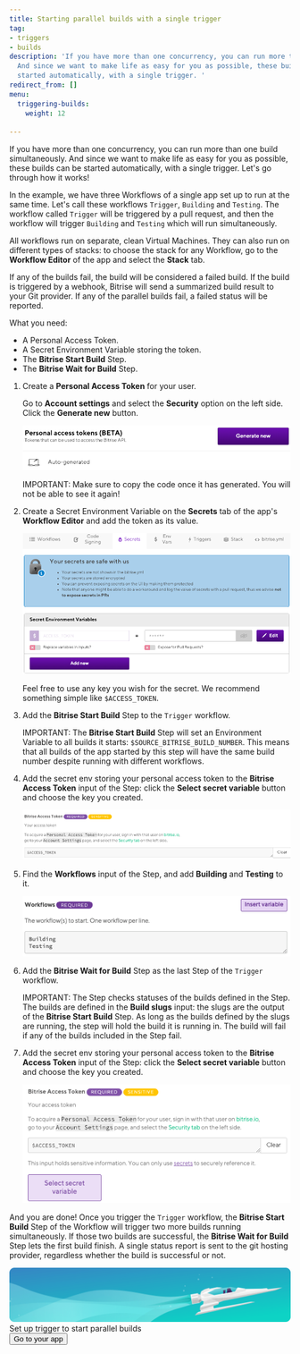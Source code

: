 ```yaml
---
title: Starting parallel builds with a single trigger
tag:
- triggers
- builds
description: 'If you have more than one concurrency, you can run more than one build simultaneously.
  And since we want to make life as easy for you as possible, these builds can be
  started automatically, with a single trigger. '
redirect_from: []
menu:
  triggering-builds:
    weight: 12

---
```

If you have more than one concurrency, you can run more than one build simultaneously. And since we want to make life as easy for you as possible, these builds can be started automatically, with a single trigger. Let's go through how it works!

In the example, we have three Workflows of a single app set up to run at the same time. Let's call these workflows `Trigger`, `Building` and `Testing`. The workflow called `Trigger` will be triggered by a pull request, and then the workflow will trigger `Building` and `Testing` which will run simultaneously.

All workflows run on separate, clean Virtual Machines. They can also run on different types of stacks: to choose the stack for any Workflow, go to the **Workflow Editor** of the app and select the **Stack** tab.

If any of the builds fail, the build will be considered a failed build. If the build is triggered by a webhook, Bitrise will send a summarized build result to your Git provider. If any of the parallel builds fail, a failed status will be reported.

What you need:

* A Personal Access Token.
* A Secret Environment Variable storing the token.
* The **Bitrise Start Build** Step.
* The **Bitrise Wait for Build** Step.

1. Create a **Personal Access Token** for your user.

   Go to **Account settings** and select the **Security** option on the left side. Click the **Generate new** button.

   ![](/img/generate-access-tokens.png)

   IMPORTANT: Make sure to copy the code once it has generated. You will not be able to see it again!
2. Create a Secret Environment Variable on the **Secrets** tab of the app's **Workflow Editor** and add the token as its value.

   ![](/img/access-token-secrets.png)

   Feel free to use any key you wish for the secret. We recommend something simple like `$ACCESS_TOKEN`.
3. Add the **Bitrise Start Build** Step to the `Trigger` workflow.

   IMPORTANT: The **Bitrise Start Build** Step will set an Environment Variable to all builds it starts: `$SOURCE_BITRISE_BUILD_NUMBER`. This means that all builds of the app started by this step will have the same build number despite running with different workflows.
4. Add the secret env storing your personal access token to the **Bitrise Access Token** input of the Step: click the **Select secret variable** button and choose the key you created.

   ![](/img/bitrise-access-token-step.png)
5. Find the **Workflows** input of the Step, and add **Building** and **Testing** to it.

   ![](/img/bitrise-start-build.png)
6. Add the **Bitrise Wait for Build** Step as the last Step of the `Trigger` workflow.

   IMPORTANT: The Step checks statuses of the builds defined in the Step. The builds are defined in the **Build slugs** input: the slugs are the output of the **Bitrise Start Build** Step. As long as the builds defined by the slugs are running, the step will hold the build it is running in. The build will fail if any of the builds included in the Step fail.
7. Add the secret env storing your personal access token to the **Bitrise Access Token** input of the Step: click the **Select secret variable** button and choose the key you created.

   ![](/img/access-token-select-secret-variable.png)

And you are done! Once you trigger the `Trigger` workflow, the **Bitrise Start Build** Step of the Workflow will trigger two more builds running simultaneously. If those two builds are successful, the **Bitrise Wait for Build** Step lets the first build finish. A single status report is sent to the git hosting provider, regardless whether the build is successful or not.

<div class="banner">
<img src="/assets/images/banner-bg-888x170.png" style="border: none;">
<div class="deploy-text">Set up trigger to start parallel builds</div>
<a target="_blank" href="https://app.bitrise.io/dashboard/builds"><button class="button">Go to your app</button></a>
</div>
